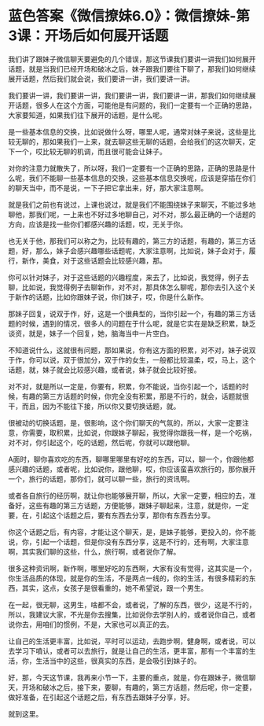 # 蓝色答案《微信撩妹6.0》：微信撩妹-第3课：开场后如何展开话题

我们讲了跟妹子微信聊天要避免的几个错误，那这节课我们要讲一讲我们如何展开话题，就是当我们已经开场和破冰之后，妹子跟我们要往下聊了，那我们如何继续展开话题，然后我们就会说，我们要讲一讲，我们要讲一讲。

我们要讲一讲，我们要讲一讲，我们要讲一讲，我们要讲一讲，那我们如何继续展开话题，很多人在这个方面，可能他是有问题的，我们一定要有一个正确的思路，大家要知道，如果我们往下展开的话题，是什么呢。

是一些基本信息的交换，比如说做什么呀，哪里人呢，通常对妹子来说，这些是比较无聊的，那如果我们一上来，就去聊这些无聊的话题，会给我们的这次聊天，定下一个，哎比较无聊的机调，而且很可能会让妹子。

对你的注意力就散失了，所以呀，我们一定要有一个正确的思路，正确的思路是什么呢，我们不能聊一些基本信息的交换，这些基本信息交换呢，应该是穿插在你们的聊天当中，而不是说，一下子把它拿出来，好，那大家注意啊。

就是我们之前也有说过，上课也说过，就是我们不能围绕妹子来聊天，不能过多地聊他，那我们呢，一上来也不好过多地聊自己，对不对，那么最正确的一个话题的方向，应该是找一些你们都感兴趣的话题，哎，无关于你。

也无关于他，那我们可以称之为，比较有趣的，第三方的话题，有趣的，第三方话题，好，那么，妹子会感兴趣哪些话题呢，大家注意啊，比如说，妹子会对于，履行，新作，美食，对于这些话题会比较感兴趣，那。

你可以针对妹子，对于这些话题的兴趣程度，来去了，比如说，我觉得，例子去聊，比如说，我觉得例子去聊新作，对不对，那具体怎么聊呢，那你去引入这个关于新作的话题，比如你跟妹子说，你们妹子，哎，你是什么新作。

那妹子回复，说双于作，好，这是一个很典型的，当你引起一个，有趣的第三方话题的时候，遇到的情况，很多人的问题在于什么呢，就是它实在是缺乏积累，缺乏谈资，就是，妹子一个回复，她，脑海当中一片空白。

不知道说什么，这就很有问题，那如果说，你有这方面的积累，对不对，妹子说双于作，你可以说，双于很加分，双于作的女生，一般都比较温柔，哎，马上，这个话题，就，妹子就会比较感兴趣，或者说，妹子就会比较好接。

对不对，就是所以一定是，你要有，积累，你不能说，当你引起一个，话题的时候，有趣的第三方话题的时候，你完全没有积累，那是不行的，就会，话题就很干，而且，因为不能往下接，所以你又要切换话题，就。

很被动的切换话题，是，很影响，这个你们聊天的气氛的，所以，大家一定要注意，你需要，取积累，比如说，你跟妹子聊起，我觉得你跟我一样，是一个吃祸，对不对，你引起这个，吃的话题，然后呢，你就可以跟他聊。

A面时，聊你喜欢吃的东西，聊哪里哪里有好吃的东西，可以，聊一个，你跟他都感兴趣的话题，或者呢，比如说你，跟他聊，哎，你应该蛮喜欢旅行的，那你展开一个，旅行的话题，那你们，就可以聊一些，旅行的资讯啊。

或者各自旅行的经历啊，就让你也能够展开聊，所以，大家一定要，相应的去，准备好，这些有趣的第三方话题，方便能够，跟妹子聊起来，注意，就是你，一定要，在，引起这个话题之后，要有东西去分享，那你有东西去分享。

你这个话题之后，有内容，才能让这个聊天，是，是妹子能够，更投入的，你不能说，你，引起一个话题，但是你没有东西分享，这是不行的，还有啊，大家注意啊，其实我们聊的这些，什么，旅行啊，或者说你了解。

很多这种资讯啊，新作啊，哪里好吃的东西啊，大家有没有觉得，这其实是一个，你生活品质的体现，就是你的生活，不是两点一线的，你的生活，有很多精彩的东西，其实，这点，女孩子是很看重的，她不希望说，跟一个男生。

在一起，很无聊，这男生，啥都不会，或者说，了解的东西，很少，这是不行的，所以，我建议大家，不光是你去搜集，比如说你去学别人的，或者说你自己，或者说你去，用咱们的惯例，不是，大家也可以真正的去。

让自己的生活更丰富，比如说，平时可以运动，去跑步啊，健身啊，或者说，可以去学习下噴认，或者可以去旅行，就是让自己的生活，更丰富，那有一个丰富的生活，你，生活当中的这些，很真实的东西，是会吸引到妹子的。

好，那，今天这节课，我再来小节一下，主要的重点，就是，你在跟妹子，微信聊天，开场和破冰之后，接下来，要聊，有趣的，第三方话题，然后呢，你一定要，做好准备，在引起这个话题之后，有东西去跟妹子分享，好。

就到这里。